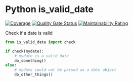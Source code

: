 # Python is_valid_date

[![Coverage](https://sonarcloud.io/api/project_badges/measure?project=rogervila_python_is_valid_date&metric=coverage)](https://sonarcloud.io/dashboard?id=rogervila_python_is_valid_date)
[![Quality Gate Status](https://sonarcloud.io/api/project_badges/measure?project=rogervila_python_is_valid_date&metric=alert_status)](https://sonarcloud.io/dashboard?id=rogervila_python_is_valid_date)
[![Maintainability Rating](https://sonarcloud.io/api/project_badges/measure?project=rogervila_python_is_valid_date&metric=sqale_rating)](https://sonarcloud.io/dashboard?id=rogervila_python_is_valid_date)


Check if a date is valid

```py
from is_valid_date import check

if check(mydate):
    # mydate is a valid date
    do_something()
else:
    # mydate could not be parsed as a date object
    do_other_things()

```
